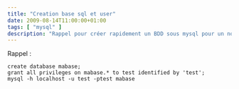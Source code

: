 ```yaml
---
title: "Creation base sql et user"
date: 2009-08-14T11:00:00+01:00
tags: [ "mysql" ]
description: "Rappel pour créer rapidement un BDD sous mysql pour un nouvel utilisateur"
---
```


Rappel :

    create database mabase;
    grant all privileges on mabase.* to test identified by 'test';
    mysql -h localhost -u test -ptest mabase
